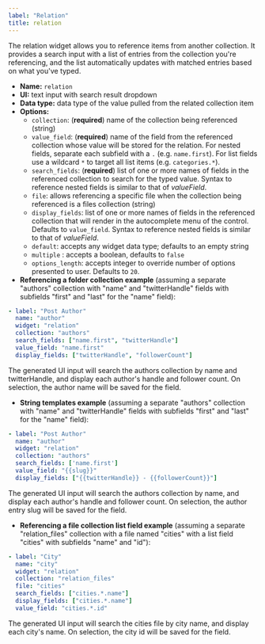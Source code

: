 ```yaml
---
label: "Relation"
title: relation
---
```


The relation widget allows you to reference items from another collection. It provides a search input with a list of entries from the collection you're referencing, and the list automatically updates with matched entries based on what you've typed.

- **Name:** `relation`
- **UI:** text input with search result dropdown
- **Data type:** data type of the value pulled from the related collection item
- **Options:**
  - `collection`: (**required**) name of the collection being referenced (string)
  - `value_field`: (**required**) name of the field from the referenced collection whose value will be stored for the relation. For nested fields, separate each subfield with a `.` (e.g. `name.first`). For list fields use a wildcard `*` to target all list items (e.g. `categories.*`).
  - `search_fields`: (**required**) list of one or more names of fields in the referenced collection to search for the typed value. Syntax to reference nested fields is similar to that of *valueField*.
  - `file`: allows referencing a specific file when the collection being referenced is a files collection (string)
  - `display_fields`: list of one or more names of fields in the referenced collection that will render in the autocomplete menu of the control. Defaults to `value_field`. Syntax to reference nested fields is similar to that of *valueField*.
  - `default`: accepts any widget data type; defaults to an empty string
  - `multiple` : accepts a boolean, defaults to `false`
  - `options_length`: accepts integer to override number of options presented to user. Defaults to `20`.
- **Referencing a folder collection example** (assuming a separate "authors" collection with "name" and "twitterHandle" fields with subfields "first" and "last" for the "name" field):

```yaml
- label: "Post Author"
  name: "author"
  widget: "relation"
  collection: "authors"
  search_fields: ["name.first", "twitterHandle"]
  value_field: "name.first"
  display_fields: ["twitterHandle", "followerCount"]
```

The generated UI input will search the authors collection by name and twitterHandle, and display each author's handle and follower count. On selection, the author name will be saved for the field.

- **String templates example** (assuming a separate "authors" collection with "name" and "twitterHandle" fields with subfields "first" and "last" for the "name" field):

```yaml
- label: "Post Author"
  name: "author"
  widget: "relation"
  collection: "authors"
  search_fields: ['name.first']
  value_field: "{{slug}}"
  display_fields: ["{{twitterHandle}} - {{followerCount}}"]
```

The generated UI input will search the authors collection by name, and display each author's handle and follower count. On selection, the author entry slug will be saved for the field.

- **Referencing a file collection list field example** (assuming a separate "relation_files" collection with a file named "cities" with a list field "cities" with subfields "name" and "id"):

```yaml
- label: "City"
  name: "city"
  widget: "relation"
  collection: "relation_files"
  file: "cities"
  search_fields: ["cities.*.name"]
  display_fields: ["cities.*.name"]
  value_field: "cities.*.id"
```

The generated UI input will search the cities file by city name, and display each city's name. On selection, the city id will be saved for the field.
